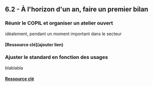 ## 6.2 - À l'horizon d'un an, faire un premier bilan 

### Réunir le COPIL et organiser un atelier ouvert 

idéalement, pendant un moment important dans le secteur 

#### [Ressource clé](ajouter lien)

### Ajuster le standard en fonction des usages      

blablabla 

#### [Ressource clé](https://transport.data.gouv.fr/stats)
